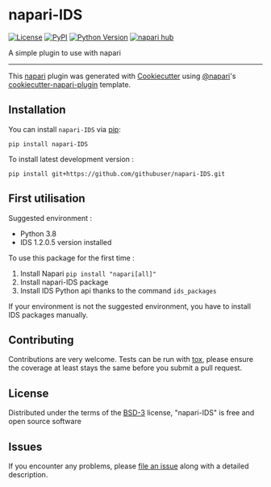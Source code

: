 # napari-IDS

[![License](https://img.shields.io/pypi/l/napari-IDS.svg?color=green)](https://github.com/githubuser/napari-IDS/raw/main/LICENSE)
[![PyPI](https://img.shields.io/pypi/v/napari-IDS.svg?color=green)](https://pypi.org/project/napari-IDS)
[![Python Version](https://img.shields.io/pypi/pyversions/napari-IDS.svg?color=green)](https://python.org)
[![napari hub](https://img.shields.io/endpoint?url=https://api.napari-hub.org/shields/napari-IDS)](https://napari-hub.org/plugins/napari-IDS)

A simple plugin to use with napari

----------------------------------

This [napari] plugin was generated with [Cookiecutter] using [@napari]'s [cookiecutter-napari-plugin] template.

<!--
Don't miss the full getting started guide to set up your new package:
https://github.com/napari/cookiecutter-napari-plugin#getting-started

and review the napari docs for plugin developers:
https://napari.org/plugins/stable/index.html
-->

## Installation

You can install `napari-IDS` via [pip]:

    pip install napari-IDS



To install latest development version :

    pip install git+https://github.com/githubuser/napari-IDS.git


## First utilisation

Suggested environment : 
- Python 3.8
- IDS 1.2.0.5 version installed

To use this package for the first time :
1. Install Napari `pip install "napari[all]"`
2. Install napari-IDS package
3. Install IDS Python api thanks to the command `ids_packages`

If your environment is not the suggested environment, you have to install IDS packages manually. 


## Contributing

Contributions are very welcome. Tests can be run with [tox], please ensure
the coverage at least stays the same before you submit a pull request.

## License

Distributed under the terms of the [BSD-3] license,
"napari-IDS" is free and open source software

## Issues

If you encounter any problems, please [file an issue] along with a detailed description.

[napari]: https://github.com/napari/napari
[Cookiecutter]: https://github.com/audreyr/cookiecutter
[@napari]: https://github.com/napari
[MIT]: http://opensource.org/licenses/MIT
[BSD-3]: http://opensource.org/licenses/BSD-3-Clause
[GNU GPL v3.0]: http://www.gnu.org/licenses/gpl-3.0.txt
[GNU LGPL v3.0]: http://www.gnu.org/licenses/lgpl-3.0.txt
[Apache Software License 2.0]: http://www.apache.org/licenses/LICENSE-2.0
[Mozilla Public License 2.0]: https://www.mozilla.org/media/MPL/2.0/index.txt
[cookiecutter-napari-plugin]: https://github.com/napari/cookiecutter-napari-plugin

[file an issue]: https://github.com/githubuser/napari-IDS/issues

[napari]: https://github.com/napari/napari
[tox]: https://tox.readthedocs.io/en/latest/
[pip]: https://pypi.org/project/pip/
[PyPI]: https://pypi.org/
